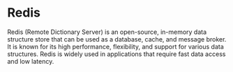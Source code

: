 # Redis
Redis (Remote Dictionary Server) is an open-source, in-memory data structure store that can be used as a database, cache, and message broker. It is known for its high performance, flexibility, and support for various data structures. Redis is widely used in applications that require fast data access and low latency.

